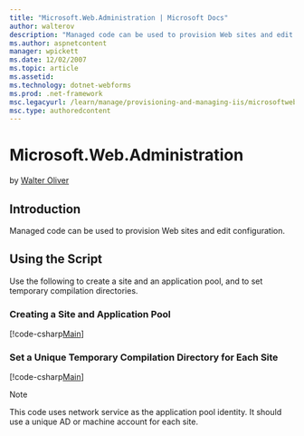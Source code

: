 ```yaml
---
title: "Microsoft.Web.Administration | Microsoft Docs"
author: walterov
description: "Managed code can be used to provision Web sites and edit configuration. Using the Script Use the following to create a site and an application pool , and to..."
ms.author: aspnetcontent
manager: wpickett
ms.date: 12/02/2007
ms.topic: article
ms.assetid: 
ms.technology: dotnet-webforms
ms.prod: .net-framework
msc.legacyurl: /learn/manage/provisioning-and-managing-iis/microsoftwebadministration
msc.type: authoredcontent
---
```

Microsoft.Web.Administration
====================
by [Walter Oliver](https://github.com/walterov)

## Introduction

Managed code can be used to provision Web sites and edit configuration.

## Using the Script

Use the following to create a site and an application  pool, and to set temporary compilation directories.

### Creating a Site and Application Pool


[!code-csharp[Main](microsoftwebadministration/samples/sample1.cs)]


### Set a Unique Temporary Compilation Directory for Each Site

[!code-csharp[Main](microsoftwebadministration/samples/sample2.cs)]

<a id="_msocom_7"></a>

> [!NOTE]
> This code uses network service as the application pool identity. It should use a unique AD or machine account for each site.